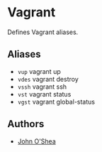 Vagrant
=======

Defines Vagrant aliases.

Aliases
-------

  - `vup` vagrant up
  - `vdes` vagrant destroy
  - `vssh` vagrant ssh
  - `vst` vagrant status
  - `vgst` vagrant global-status

Authors
-------

  - [John O'Shea](https://github.com/johnoshea)

